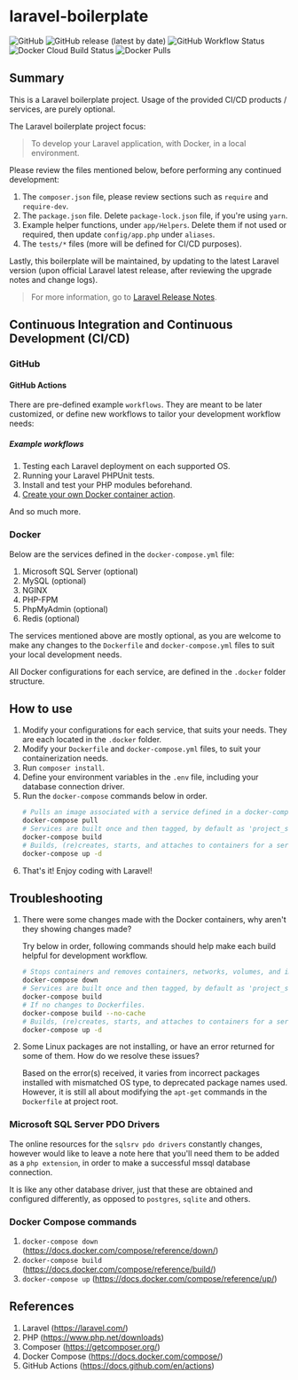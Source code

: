 # laravel-boilerplate
![GitHub](https://img.shields.io/github/license/brifiction/laravel-boilerplate?style=for-the-badge) 
![GitHub release (latest by date)](https://img.shields.io/github/v/release/brifiction/laravel-boilerplate?style=for-the-badge) 
![GitHub Workflow Status](https://img.shields.io/github/workflow/status/brifiction/laravel-boilerplate/PHPUnit%20Tests%20for%20Laravel%20Boilerplate?label=GitHub%20Actions&style=for-the-badge)
![Docker Cloud Build Status](https://img.shields.io/docker/cloud/build/brifiction/laravel-boilerplate?style=for-the-badge) 
![Docker Pulls](https://img.shields.io/docker/pulls/brifiction/laravel-boilerplate?style=for-the-badge)

## Summary
This is a Laravel boilerplate project. Usage of the provided CI/CD products / services, are purely optional. 

The Laravel boilerplate project focus:
> To develop your Laravel application, with Docker, in a local environment.

Please review the files mentioned below, before performing any continued development:
1. The `composer.json` file, please review sections such as `require` and `require-dev`.
1. The `package.json` file. Delete `package-lock.json` file, if you're using `yarn`.
1. Example helper functions, under `app/Helpers`. Delete them if not used or required, then update `config/app.php` 
under `aliases`.
1. The `tests/*` files (more will be defined for CI/CD purposes).

Lastly, this boilerplate will be maintained, by updating to the latest Laravel version (upon official Laravel 
latest release, after reviewing the upgrade notes and change logs).

> For more information, go to [Laravel Release Notes](https://laravel.com/docs/master/releases).

## Continuous Integration and Continuous Development (CI/CD)

### GitHub

#### GitHub Actions
There are pre-defined example `workflows`. They are meant to be later customized, or define new workflows to tailor 
your development workflow needs:

##### Example workflows
1. Testing each Laravel deployment on each supported OS.
1. Running your Laravel PHPUnit tests.
1. Install and test your PHP modules beforehand. 
1. [Create your own Docker container action](https://docs.github.com/en/actions/creating-actions/creating-a-docker-container-action).

And so much more.

### Docker
Below are the services defined in the `docker-compose.yml` file:

1. Microsoft SQL Server (optional)
1. MySQL (optional)
1. NGINX
1. PHP-FPM
1. PhpMyAdmin (optional)
1. Redis (optional)

The services mentioned above are mostly optional, as you are welcome to make any changes to the `Dockerfile` and
`docker-compose.yml` files to suit your local development needs.

All Docker configurations for each service, are defined in the `.docker` folder structure.

## How to use

1. Modify your configurations for each service, that suits your needs. They are each located in the `.docker` folder.
1. Modify your `Dockerfile` and `docker-compose.yml` files, to suit your containerization needs.
1. Run `composer install`.
1. Define your environment variables in the `.env` file, including your database connection driver.
1. Run the `docker-compose` commands below in order.
   ```bash
   # Pulls an image associated with a service defined in a docker-compose.yml or docker-stack.yml file, but does not start containers based on those images.
   docker-compose pull
   # Services are built once and then tagged, by default as 'project_service'.
   docker-compose build
   # Builds, (re)creates, starts, and attaches to containers for a service, also as 'Detached mode'.
   docker-compose up -d
   ```
1. That's it! Enjoy coding with Laravel!

## Troubleshooting
1. There were some changes made with the Docker containers, why aren't they showing changes made?
   
   Try below in order, following commands should help make each build helpful for development workflow.
   ```bash
   # Stops containers and removes containers, networks, volumes, and images created by up.
   docker-compose down
   # Services are built once and then tagged, by default as 'project_service'.
   docker-compose build
   # If no changes to Dockerfiles.
   docker-compose build --no-cache
   # Builds, (re)creates, starts, and attaches to containers for a service, also as 'Detached mode'.
   docker-compose up -d
   ```
   
1. Some Linux packages are not installing, or have an error returned for some of them. How do we resolve these issues?

   Based on the error(s) received, it varies from incorrect packages installed with mismatched OS type, to deprecated 
   package names used. However, it is still all about modifying the `apt-get` commands in the `Dockerfile` at project root.

### Microsoft SQL Server PDO Drivers
The online resources for the `sqlsrv pdo drivers` constantly changes, however would like to leave a note here that 
you'll need them to be added as a `php extension`, in order to make a successful mssql database connection.

It is like any other database driver, just that these are obtained and configured differently, as opposed to `postgres`,
`sqlite` and others.

### Docker Compose commands
1. `docker-compose down` (https://docs.docker.com/compose/reference/down/)
1. `docker-compose build` (https://docs.docker.com/compose/reference/build/)
1. `docker-compose up` (https://docs.docker.com/compose/reference/up/)

## References
1. Laravel (https://laravel.com/)
1. PHP (https://www.php.net/downloads)
1. Composer (https://getcomposer.org/)
1. Docker Compose (https://docs.docker.com/compose/)
1. GitHub Actions (https://docs.github.com/en/actions)



